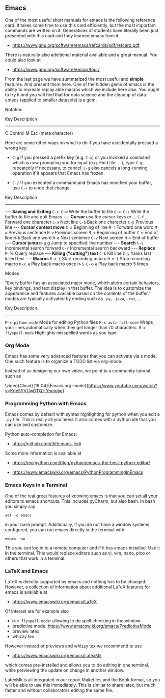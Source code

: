 Emacs
-----

One of the most useful short manuals for emacs is the following reference
card. It takes some time to use this card efficiently, but the most
important commands are written on it. Generations of students have
literally been just presented with this card and they learned emacs
from it.

-   <https://www.gnu.org/software/emacs/refcards/pdf/refcard.pdf>

There is naturally also additional material available and a great
manual. You could also look at

-   <https://www.gnu.org/software/emacs/tour/>

From the last page we have summarized the most useful and **simple**
features. And present them here. One of the hidden gems of emacs is the
ability to recreate replay able macros which we include here also. You
ought to try it and you will find that for data science and the cleanup
of data emacs (applied to smaller datasets) is a gem.

Notation

  Key   Description
  ----- ----------------------
  C     Control
  M     Esc (meta character)

Here are some other ways on what to do if you have accidentally pressed
a wrong key:

-   `C-g` If you pressed a prefix key (e.g. `C-x`) or you invoked a
    command which is now prompting you for input (e.g. Find file: ...),
    type `C-g`, repeatedly if necessary, to cancel. `C-g` also cancels a
    long-running operation if it appears that Emacs has frozen.

-   `C-/` If you executed a command and Emacs has modified your buffer,
    use `C-/` to undo that change.

  Key         Description
  ----------- -----------------------------------------
  ---         **Saving and Exiting**
  `C-x C-w`   Write the buffer to file
  `C-x C-s`   Write the buffer to file and quit Emacs
  ---         **Cursor** *use the cursor keys or ...*
  `C-f`       Forward one character
  `C-n`       Next line
  `C-b`       Back one character
  `C-p`       Previous line
  ---         **Cursor context move**
  `C-a`       Beginning of line
  `M-f`       Forward one word
  `M-a`       Previous sentence
  `M-v`       Previous screen
  `M-<`       Beginning of buffer
  `C-e`       End of line
  `M-b`       Back one word
  `M-e`       Next sentence
  `C-v`       Next screen
  `M->`       End of buffer
  ---         **Cursor jump**
  `M-g` g     Jump to specified line number
  ---         **Search**
  `C-s`       Incremental search forward
  `C-r`       Incremental search backward
  ---         **Replace**
  `M-`%       Query replace
  ---         **Killing ("cutting") text**
  `C-k`       Kill line
  `C-y`       Yanks last killed text
  ---         **Macros**
  `M-x (`     Start recording macro
  `M-x )`     Stop recording macro
  `M-x e`     Play back macro once
  `M-5 C-x-e` Play back macro 5 times

Modes

"Every buffer has an associated major mode, which alters certain
behaviors, key bindings, and text display in that buffer. The idea is to
customize the appearance and features available based on the contents of
the buffer." modes are typically activated by ending such as `.py`,
`.java`, `.rst`, ...

  Key                    Description
  ---------------------- -------------------------------------------------------------------------
  `M-x python-mode`      Mode for editing Python files
  `M-x auto-fill-mode`   Wraps your lines automatically when they get longer than 70 characters.
  `M-x flyspell-mode`    Highlights misspelled words as you type.

### Org Mode

Emacs has some very advanced features that you can activate via a mode.
One such feature is to organize a TODO list via org-mode.

Instead of us designing our own video, we point to a community tutorial
such as

\video{Cloud}{18:04}{Emacs org-mode}{https://www.youtube.com/watch?v=Kde5YVUwDTQ}{Youtube}
### Programming Python with Emacs

Emacs comes by default with syntax highlighting for python when you
edit a `.py` file. This is really all you need. It also comes with a
python ide that you can use and customize.

Python auto-completion for Emacs:

-   <https://github.com/tkf/emacs-jedi>

Some more information is available at

-   <https://realpython.com/blog/python/emacs-the-best-python-editor/>

-   <https://www.emacswiki.org/emacs/PythonProgrammingInEmacs>

### Emacs Keys in a Terminal

One of the real great features of knowing emacs is that you can set all
your editors to emacs shortcuts. This includes pyCharm, but also bash.
In bash you simply say

    set -o emacs

in your bash prompt. Additionally, if you do not have a window systems
configured, you can run emacs directly in the terminal with

    emacs -nw

This you can log in to a remote computer and if it has emacs installed.
Use it in the terminal. This would replace editors such as vi, vim,
nano, pico or others that work in a terminal.

### LaTeX and Emacs

LaTeX is directly supported by emacs and nothing has to be changed.
However, a collection of information about additional LaTeX features for
emacs is available at

-   <https://www.emacswiki.org/emacs/LaTeX>

Of interest are for example also

* `M-x flyspell-mode`: allowing to do spell checking in the window
* predictive mode: https://www.emacswiki.org/emacs/PredictiveMode
* preview latex
* whizzy tex

However instead of previews and whizzy tex we recommend to use

-   <https://www.emacswiki.org/emacs/LatexMk>

which comes pre-installed and allows you to do editing in one terminal,
while previewing the update on change in another window.

LatexMk is all integrated in our report Makefiles and the Book format,
so you will be able to use this immediately. This is similar to share
latex, but much faster and without collaborators editing the same file.
